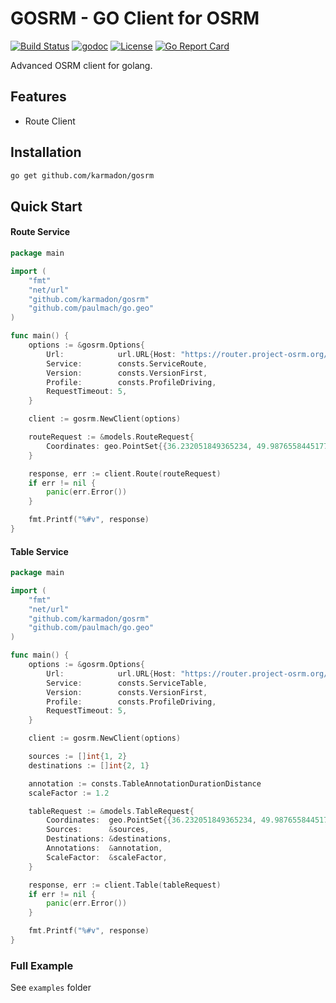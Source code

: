 # GOSRM - GO Client for OSRM
[![Build Status](https://travis-ci.org/Karmadon/gosrm.svg?branch=master)](https://travis-ci.org/Karmadon/gosrm)
[![godoc](https://img.shields.io/badge/godoc-reference-blue.svg?style=flat-square)](https://godoc.org/github.com/karmadon/gosrm)
[![License](https://img.shields.io/badge/license-MIT-blue.svg?style=flat-square)](LICENSE)
[![Go Report Card](https://goreportcard.com/badge/github.com/karmadon/gosrm)](https://goreportcard.com/report/github.com/karmadon/gosrm)

Advanced OSRM client for golang.

## Features

- Route Client

## Installation

```bash
go get github.com/karmadon/gosrm
```

## Quick Start

#### Route Service
```go
package main

import (
	"fmt"
	"net/url"
	"github.com/karmadon/gosrm"
	"github.com/paulmach/go.geo"
)

func main() {
    options := &gosrm.Options{
        Url:            url.URL{Host: "https://router.project-osrm.org/"},
        Service:        consts.ServiceRoute,
        Version:        consts.VersionFirst,
        Profile:        consts.ProfileDriving,
        RequestTimeout: 5,
    }

    client := gosrm.NewClient(options)

    routeRequest := &models.RouteRequest{
        Coordinates: geo.PointSet{{36.232051849365234, 49.98765584451778}, {36.22089385986328, 50.03718650830641}},
    }

    response, err := client.Route(routeRequest)
    if err != nil {
        panic(err.Error())
    }

    fmt.Printf("%#v", response)
}
```
#### Table Service
```go
package main

import (
	"fmt"
	"net/url"
	"github.com/karmadon/gosrm"
	"github.com/paulmach/go.geo"
)

func main() {
	options := &gosrm.Options{
		Url:            url.URL{Host: "https://router.project-osrm.org/"},
		Service:        consts.ServiceTable,
		Version:        consts.VersionFirst,
		Profile:        consts.ProfileDriving,
		RequestTimeout: 5,
	}

	client := gosrm.NewClient(options)

	sources := []int{1, 2}
	destinations := []int{2, 1}

	annotation := consts.TableAnnotationDurationDistance
	scaleFactor := 1.2

	tableRequest := &models.TableRequest{
		Coordinates:  geo.PointSet{{36.232051849365234, 49.98765584451778}, {36.22089385986328, 50.03718650830641}},
		Sources:      &sources,
		Destinations: &destinations,
		Annotations:  &annotation,
		ScaleFactor:  &scaleFactor,
	}

	response, err := client.Table(tableRequest)
	if err != nil {
		panic(err.Error())
	}

	fmt.Printf("%#v", response)
}
```

### Full Example

See `examples` folder
